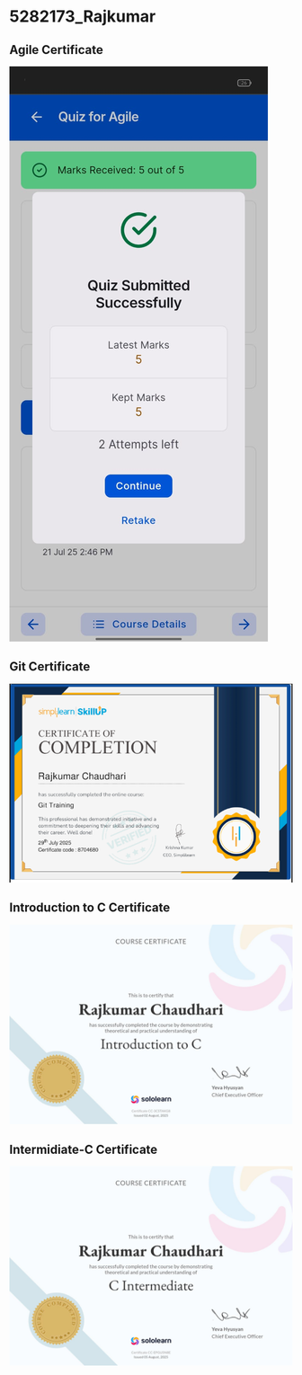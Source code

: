 # 5282173_Rajkumar
## Agile Certificate
![Agile Certificate](https://github.com/rajkumarchaudhari2002/5282173_Rajkumar/blob/main/SDLC/Agile%20Quiz.jpeg)
## Git Certificate
![Git Certificate](https://github.com/rajkumarchaudhari2002/5282173_Rajkumar/blob/main/Git/git%20screenshot.PNG)
## Introduction to C Certificate
![Introduction to Certificate](https://github.com/rajkumarchaudhari2002/5282173_Rajkumar/blob/main/C/Introduction%20to%20C.jpg)
## Intermidiate-C Certificate
![Intermidiate-C Certificate](https://github.com/rajkumarchaudhari2002/5282173_Rajkumar/blob/main/C/C-intermidiate.jpg)
